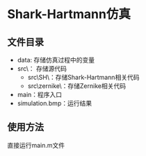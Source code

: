 # Shark-Hartmann仿真

## 文件目录

* data\: 存储仿真过程中的变量
* src\： 存储源代码
  * src\SH\：存储Shark-Hartmann相关代码
  * src\zernike\：存储Zernike相关代码
* main：程序入口
* simulation.bmp：运行结果



## 使用方法

直接运行main.m文件

